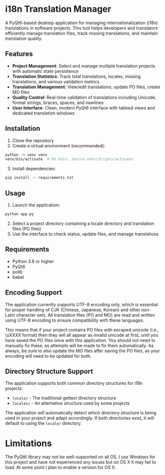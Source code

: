 # i18n Translation Manager

A PyQt6-based desktop application for managing internationalization (i18n) translations in software projects. This tool helps developers and translators efficiently manage translation files, track missing translations, and maintain translation quality.

## Features

- **Project Management**: Select and manage multiple translation projects with automatic state persistence
- **Translation Statistics**: Track total translations, locales, missing translations, and various validation metrics
- **Translation Management**: View/edit translations, update PO files, create MO files
- **Quality Control**: Real-time validation of translations including Unicode, format strings, braces, spaces, and newlines
- **User Interface**: Clean, modern PyQt6 interface with tabbed views and dedicated translation windows

## Installation

1. Clone the repository
2. Create a virtual environment (recommended):
```bash
python -m venv venv
venv/bin/activate  # On Unix: source venv\Scripts\activate
```
3. Install dependencies:
```bash
pip install -r requirements.txt
```

## Usage

1. Launch the application:
```bash
python app.py
```
2. Select a project directory containing a locale directory and translation files (PO files)
3. Use the interface to check status, update files, and manage translations

## Requirements

- Python 3.8 or higher
- PyQt6
- polib
- babel

## Encoding Support

The application currently supports UTF-8 encoding only, which is essential for proper handling of CJK (Chinese, Japanese, Korean) and other non-Latin character sets. All translation files (PO and MO) are read and written using UTF-8 encoding to ensure compatibility with these languages.

This means that if your project contains PO files with escaped unicode (i.e., \uXXXX format) then they will all appear as invalid unicode at first, until you have saved the PO files once with this application. You should not need to manually fix these, as attempts will be made to fix them automatically. As always, be sure to also update the MO files after saving the PO files, as your encoding will need to be updated for both.

## Directory Structure Support

The application supports both common directory structures for i18n projects:
- `locale/` - The traditional gettext directory structure
- `locales/` - An alternative structure used by some projects

The application will automatically detect which directory structure is being used in your project and adapt accordingly. If both directories exist, it will default to using the `locale/` directory.

# Limitations

The PyQt6 library may not be well-supported on all OS, I use Windows for this project and have not experienced any issues but on OS X it may fail to load. At some point I plan to enable a version for OS X.

